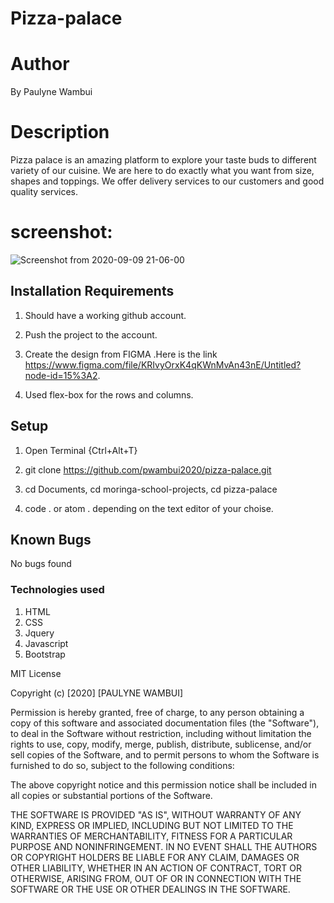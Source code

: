 # Pizza-palace

# Author
By Paulyne Wambui

# Description
Pizza palace  is an amazing platform to explore your taste buds to different variety of our cuisine. We are here to do exactly what you want from size, shapes and toppings.
We offer delivery services to our customers and good quality services.
# screenshot:
![Screenshot from 2020-09-09 21-06-00](https://user-images.githubusercontent.com/69419673/92636678-6fc50380-f2e0-11ea-9fe1-8b1abfb0d4c4.png)

## Installation Requirements
1. Should have a working github account.

2. Push the project to the account.

3. Create the design from FIGMA .Here is the link https://www.figma.com/file/KRIvyOrxK4qKWnMvAn43nE/Untitled?node-id=15%3A2.

4. Used flex-box for the rows and columns.

## Setup
1. Open Terminal {Ctrl+Alt+T}

2. git clone https://github.com/pwambui2020/pizza-palace.git

3. cd Documents, cd moringa-school-projects, cd pizza-palace

4. code . or atom . depending on the text editor of your choise.

## Known Bugs
No bugs found

### Technologies used
1. HTML
2. CSS
3. Jquery
4. Javascript
5. Bootstrap 

 MIT License

Copyright (c) [2020] [PAULYNE WAMBUI]

Permission is hereby granted, free of charge, to any person obtaining a copy of this software and associated documentation files (the "Software"), to deal in the Software without restriction, including without limitation the rights to use, copy, modify, merge, publish, distribute, sublicense, and/or sell copies of the Software, and to permit persons to whom the Software is furnished to do so, subject to the following conditions:

The above copyright notice and this permission notice shall be included in all copies or substantial portions of the Software.

THE SOFTWARE IS PROVIDED "AS IS", WITHOUT WARRANTY OF ANY KIND, EXPRESS OR IMPLIED, INCLUDING BUT NOT LIMITED TO THE WARRANTIES OF MERCHANTABILITY, FITNESS FOR A PARTICULAR PURPOSE AND NONINFRINGEMENT. IN NO EVENT SHALL THE AUTHORS OR COPYRIGHT HOLDERS BE LIABLE FOR ANY CLAIM, DAMAGES OR OTHER LIABILITY, WHETHER IN AN ACTION OF CONTRACT, TORT OR OTHERWISE, ARISING FROM, OUT OF OR IN CONNECTION WITH THE SOFTWARE OR THE USE OR OTHER DEALINGS IN THE SOFTWARE.

